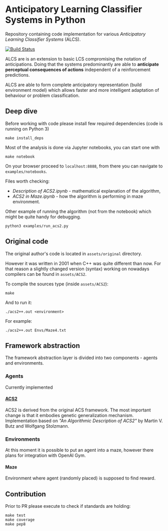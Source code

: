 # Anticipatory Learning Classifier Systems in Python
Repository containing code implementation for various *Anticipatory Learning Classifier Systems* (ALCS).

[![Build Status](https://travis-ci.org/ParrotPrediction/pyalcs.svg?branch=master)](https://travis-ci.org/ParrotPrediction/pyalcs)


ALCS are is an extension to basic LCS compromising the notation of anticipations. Doing that the systems predominantly are able to **anticipate perceptual consequences of actions** independent of a reinforcement predictions.
 
 ALCS are able to form complete anticipatory representation (build environment model) which allows faster
 and more intelligent adaptation of behaviour or problem classification.


## Deep dive
Before working with code please install few required dependencies (code is running on Python 3)

    make install_deps

Most of the analysis is done via Jupyter notebooks, you can start one with

    make notebook

On your browser proceed to `localhost:8888`, from there you can navigate to `examples/notebooks`.

Files worth checking:

- *Description of ACS2.ipynb* - mathematical explanation of the algorithm,
- *ACS2 in Maze.ipynb* - how the algorithm is performing in maze environment.

Other example of running the algorithm (not from the notebook) which might be quite handy for debugging.

    python3 examples/run_acs2.py

## Original code
The original author's code is located in `assets/original` directory.

However it was written in 2001 when C++ was quite different than now. For that reason a slightly changed version (syntax) working on nowadays compilers can be found in `assets/ACS2`.

To compile the sources type (inside `assets/ACS2`):

    make

And to run it:

    ./acs2++.out <environment>

For example:

    ./acs2++.out Envs/Maze4.txt

## Framework abstraction
The framework abstraction layer is divided into two components - agents and environments.

### Agents
Currently implemented
#### [ACS2](acs/agent/acs2/ACS2.py)
ACS2 is derived from the original ACS framework. The most important change is that it embodies genetic generalization mechanism. Implementation based on *"An Algorithmic Description of ACS2"* by Martin V. Butz and Wolfgang Stolzmann.

### Environments
At this moment it is possible to put an agent into a maze, however there plans for integration with OpenAI Gym.

#### Maze
Environment where agent (randomly placed) is supposed to find reward.

## Contribution
Prior to PR please execute to check if standards are holding:

    make test
    make coverage
    make pep8
